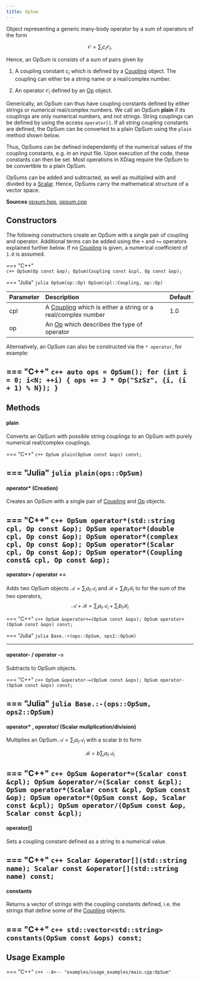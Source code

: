 ```yaml
---
title: OpSum
---
```


Object representing a generic many-body operator by a sum of operators of the form 

$$ \mathcal{O} = \sum_i c_i \mathcal{O}_i. $$

Hence, an OpSum is consists of a sum of pairs given by

1. A coupling constant $c_i$ which is defined by a [Coupling](coupling.md) object. The coupling can either be a string name or a real/complex number.

2. An operator $\mathcal{O}_i$ defined by an [Op](op.md) object.


Generically, an OpSum can thus have coupling constants defined by either strings or numerical real/complex numbers. We call an OpSum **plain** if its couplings are only numerical numbers, and not strings. String couplings can be defined by using the access `operator[]`. If all string coupling constants are defined, the OpSum can be converted to a plain OpSum using the `plain` method shown below.

Thus, OpSums can be defined independently of the numerical values of the coupling constants, e.g. in an input file. Upon execution of the code, these constants can then be set. Most operations in XDiag require the OpSum to be convertible to a plain OpSum.

OpSums can be added and subtracted, as well as multiplied with and divided by a [Scalar](scalar.md). Hence, OpSums carry the mathematical structure of a vector space.

**Sources** [opsum.hpp](https://github.com/awietek/xdiag/blob/main/xdiag/operators/opsum.hpp), [opsum.cpp](https://github.com/awietek/xdiag/blob/main/xdiag/operators/opsum.cpp)

## Constructors

The following constructors create an OpSum with a single pair of coupling and operator. Additional terms can be added using the `+` and `+=` operators explained further below. If no [Coupling](coupling.md) is given, a numerical coefficient of `1.0` is assumed.


=== "C++"	
	```c++
	OpSum(Op const &op);
	OpSum(Coupling const &cpl, Op const &op);
	```

=== "Julia"
	```julia
	OpSum(op::Op)
	OpSum(cpl::Coupling, op::Op)
	```
	
| Parameter | Description                                                                 | Default |
|:----------|:----------------------------------------------------------------------------|---------|
| cpl       | A [Coupling](coupling.md) which is either a string or a real/complex number | 1.0     |
| op        | An [Op](coupling.md) which describes the type of operator                   |         |

Alternatively, an OpSum can also be constructed via the `* operator`, for example:

=== "C++"
	```c++
	auto ops = OpSum();
	for (int i = 0; i<N; ++i) {
      ops += J * Op("SzSz", {i, (i + 1) % N});
    }
	```
---

## Methods

#### plain

Converts an OpSum with possible string couplings to an OpSum with purely numerical real/complex couplings.

=== "C++"
	```c++
	OpSum plain(OpSum const &ops) const;
	```
	
=== "Julia"
	```julia
	plain(ops::OpSum)
	```
---

#### operator* (Creation)

Creates an OpSum with a single pair of [Coupling](coupling.md) and [Op](op.md) objects.

=== "C++"
	```c++
	OpSum operator*(std::string cpl, Op const &op);
	OpSum operator*(double cpl, Op const &op);
	OpSum operator*(complex cpl, Op const &op);
	OpSum operator*(Scalar cpl, Op const &op);
	OpSum operator*(Coupling const& cpl, Op const &op);
	```
---

#### operator+ / operator +=

Adds two OpSum objects $\mathcal{A} = \sum_i a_i \mathcal{A}_i$ and $\mathcal{B} = \sum_i b_i \mathcal{B}_i$ to for the sum of the two operators,
	$$ \mathcal{A} + \mathcal{B} = \sum_i a_i \mathcal{A}_i + \sum_i b_i \mathcal{B}_i$$

=== "C++"
	```c++
	OpSum &operator+=(OpSum const &ops);
	OpSum operator+(OpSum const &ops) const;
	```
	
=== "Julia"
	```julia
	Base.:+(ops::OpSum, ops2::OpSum)
	```

---
#### operator- / operator -=

Subtracts to OpSum objects.

=== "C++"
	```c++
	OpSum &operator-=(OpSum const &ops);
	OpSum operator-(OpSum const &ops) const;
	```
	
=== "Julia"
	```julia
	Base.:-(ops::OpSum, ops2::OpSum)
	```
---

#### operator* , operator/ (Scalar muliplication/division)

Multiplies an OpSum $\mathcal{A} = \sum_i a_i \mathcal{A}_i$ with a scalar $b$ to form

$$\mathcal{B} = b \sum_i a_i \mathcal{A}_i$$

=== "C++"
	```c++
	OpSum &operator*=(Scalar const &cpl);
	OpSum &operator/=(Scalar const &cpl);
	OpSum operator*(Scalar const &cpl, OpSum const &op);
	OpSum operator*(OpSum const &op, Scalar const &cpl);
	OpSum operator/(OpSum const &op, Scalar const &cpl);
	```
---

#### operator[]

Sets a coupling constant defined as a string to a numerical value.

=== "C++"
	```c++
	Scalar &operator[](std::string name);
	Scalar const &operator[](std::string name) const;
	```
---

#### constants

Returns a vector of strings with the coupling constants defined, i.e. the strings that define some of the [Coupling](coupling.md) objects.

=== "C++"
	```c++
	std::vector<std::string> constants(OpSum const &ops) const;
	```
---

## Usage Example

=== "C++"
	```c++
	--8<-- "examples/usage_examples/main.cpp:OpSum"
	```

